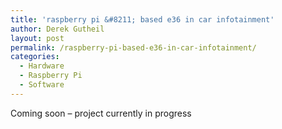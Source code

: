 ```yaml
---
title: 'raspberry pi &#8211; based e36 in car infotainment'
author: Derek Gutheil
layout: post
permalink: /raspberry-pi-based-e36-in-car-infotainment/
categories:
  - Hardware
  - Raspberry Pi
  - Software
---
```

Coming soon &#8211; project currently in progress
